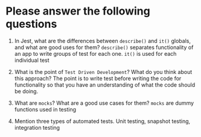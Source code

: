 # Please answer the following questions

1.  In Jest, what are the differences between `describe()` and `it()` globals, and what are good uses for them?
    `describe()` separates functionality of an app to write groups of test for each one. `it()` is used for each individual test

2.  What is the point of `Test Driven Development`? What do you think about this approach?
    The point is to write test before writing the code for functionality so that you have an understanding of what the code should be doing.

3.  What are `mocks`? What are a good use cases for them?
    `mocks` are dummy functions used in testing
    
4.  Mention three types of automated tests.
    Unit testing, snapshot testing, integration testing
